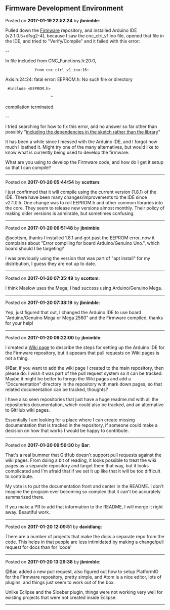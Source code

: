 ## Firmware Development Environment
Posted on **2017-01-19 22:52:24** by **jbnimble**:

Pulled down the [Firmware](https://github.com/MaslowCNC/Firmware) repository, and installed Arduino IDE (v2:1.0.5+dfsg2-4), because I saw the cnc_ctrl_v1.ino file, opened that file in the IDE, and tried to "Verify/Compile" and it failed with this error:



--

In file included from CNC_Functions.h:20:0,

                 from cnc_ctrl_v1.ino:16:

Axis.h:24:24: fatal error: EEPROM.h: No such file or directory

     #include <EEPROM.h>

                        ^

compilation terminated.

--

I tried searching for how to fix this error, and no answer so far other than possibly "[including the dependencies in the sketch rather than the library](http://forum.arduino.cc/index.php/topic,46552.0.html)"



It has been a while since I messed with the Arduino IDE, and I forgot how much I loathed it. Might try one of the many alternatives, but would like to know what is currently being used to develop the firmware.



What are you using to develop the Firmware code, and how do I get it setup so that I can compile?

---

Posted on **2017-01-20 05:44:54** by **scottsm**:

I just confirmed that it will compile using the current version (1.8.1) of the IDE. There have been many changes/improvements to the IDE since v2:1.0.5. One change was to roll EEPROM.h and other common libraries into the core. They seem to release new versions almost monthly. Their policy of making older versions is admirable, but sometimes confusing.

---

Posted on **2017-01-20 06:51:48** by **jbnimble**:

@scottsm, thanks I installed 1.8.1 and got past the EEPROM error, now it complains about "Error compiling for board Arduino/Genuino Uno.", which board should I be targeting?



I was previously using the version that was part of "apt install" for my distribution, I guess they are not up to date.

---

Posted on **2017-01-20 07:35:49** by **scottsm**:

I think Maslow uses the Mega; I had success using Arduino/Genuino Mega.

---

Posted on **2017-01-20 07:38:19** by **jbnimble**:

Yep, just figured that out, I changed the Arduino IDE to use board "Arduino/Genuino Mega or Mega 2560" and the Firmware compiled, thanks for your help!

---

Posted on **2017-01-20 09:22:00** by **jbnimble**:

I created a [Wiki page](https://github.com/jbnimble/Firmware/wiki/Development-Environment) to describe the steps for setting up the Arduino IDE for the Firmware repository, but it appears that pull requests on Wiki pages is not a thing.



@Bar, if you want to add the wiki page I created to the main repository, then please do. I wish it was part of the pull request system so it can be tracked. Maybe it might be better to forego the Wiki pages and add a "Documentation" directory in the repository with mark down pages, so that related documentation can be tracked, thoughts?



I have also seen repositories that just have a huge readme.md with all the repositories documentation, which could also be tracked, and an alternative to GitHub wiki pages.



Essentially I am looking for a place where I can create missing documentation that is tracked in the repository, if someone could make a decision on how that works I would be happy to contribute.

---

Posted on **2017-01-20 09:59:30** by **Bar**:

That's a real bummer that GitHub doesn't support pull requests against the wiki pages. From doing a bit of reading, it looks possible to treat the wiki pages as a separate repository and target them that way, but it looks complicated and I'm afraid that if we set it up like that it will be too difficult to contribute. 



My vote is to put the documentation front and center in the README. I don't imagine the program ever becoming so complex that it can't be accurately summarized there. 



If you make a PR to add that information to the README, I will merge it right away. Beautiful work.

---

Posted on **2017-01-20 12:09:51** by **davidlang**:

There are a number of projects that make the docs a separate repo from the code. This helps in that people are less intimidated by making a change/pull request for docs than for 'code'

---

Posted on **2017-01-20 13:29:38** by **jbnimble**:

@Bar, added a new pull request, also figured out how to setup PlatformIO for the Firmware repository, pretty simple, and Atom is a nice editor, lots of plugins, and things just seem to work out of the box. 



Unlike Eclipse and the Sloeber plugin, things were not working very well for existing projects that were not created inside Eclipse.

---

